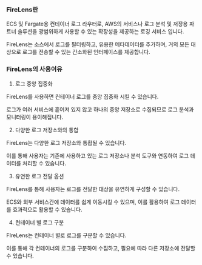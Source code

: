 ### FireLens란
ECS 및 Fargate용 컨테이너 로그 라우터로, AWS의 서비스나 로그 분석 및 저장용 파트너 솔루션을 광범위하게 사용할 수 있는 확장성을 제공하는 로깅 서비스 입니다.  

FireLens는 소스에서 로그를 필터링하고, 유용한 메타데이터를 추가하며, 거의 모든 대상으로 로그를 전송할 수 있는 간소화된 인터페이스를 제공합니다.  

### FireLens의 사용이유
1. 로그 중앙 집중화  

FireLens를 사용하면 컨테이너 로그를 중앙 집중화 시킬 수 있습니다.  

로그가 여러 서비스에 흩어져 있지 않고 하나의 중앙 저장소로 수집되므로 로그 분석과 모니터링이 용이해집니다.  

2. 다양한 로그 저장소와의 통합  

FireLens는 다양한 로그 저장소와 통홥될 수 있습니다.  

이를 통해 사용자는 기존에 사용하고 있는 로그 저장소나 분석 도구와 연동하여 로그 데이터를 처리할 수 있습니다.  

3. 유연한 로그 전달 옵션  

FireLens를 통해 사용자는 로그를 전달한 대상을 유연하게 구성할 수 있습니다.  

ECS와 외부 서비스간에 데이터를 쉽게 이동시킬 수 있으며, 이를 활용하여 로그 데이터를 효과적으로 활용할 수 있습니다.  

4. 컨테이너 별 로그 구분  

FIreLens는 컨테이너 별로 로그를 구분할 수 있습니다.  

이를 통해 각 컨테이너의 로그를 구분하여 수집하고, 필요에 따라 다른 저장소에 전달할 수 있습니다.